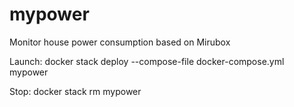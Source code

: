 # mypower
Monitor house power consumption based on Mirubox

Launch:
docker stack deploy --compose-file docker-compose.yml mypower

Stop:
docker stack rm mypower

